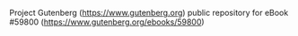 Project Gutenberg (https://www.gutenberg.org) public repository for
eBook #59800 (https://www.gutenberg.org/ebooks/59800)
